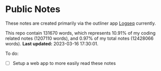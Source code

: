 # Public Notes

These notes are created primarily via the outliner app [Logseq](https://github.com/logseq/logseq) currently.

This repo contain 131670 words, which represents 10.91% of my coding related notes (1207110 words), and 0.97% of my total notes (12428066 words). **Last updated:** 2023-03-16 17:30:01. 

To do:

- [ ] Setup a web app to more easily read these notes
